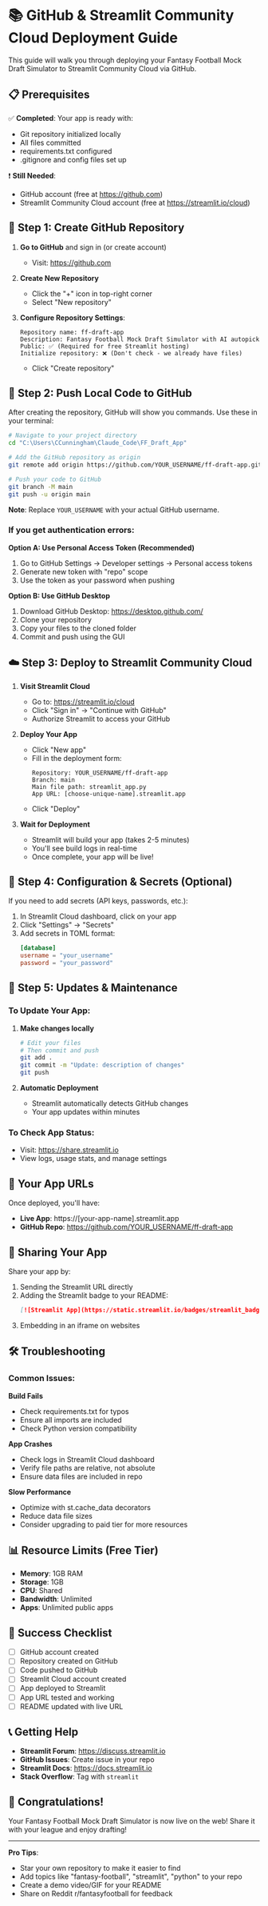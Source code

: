 # 📚 GitHub & Streamlit Community Cloud Deployment Guide

This guide will walk you through deploying your Fantasy Football Mock Draft Simulator to Streamlit Community Cloud via GitHub.

## 📋 Prerequisites

✅ **Completed**: Your app is ready with:
- Git repository initialized locally
- All files committed
- requirements.txt configured
- .gitignore and config files set up

❗ **Still Needed**:
- GitHub account (free at https://github.com)
- Streamlit Community Cloud account (free at https://streamlit.io/cloud)

## 🚀 Step 1: Create GitHub Repository

1. **Go to GitHub** and sign in (or create account)
   - Visit: https://github.com

2. **Create New Repository**
   - Click the "+" icon in top-right corner
   - Select "New repository"
   
3. **Configure Repository Settings**:
   ```
   Repository name: ff-draft-app
   Description: Fantasy Football Mock Draft Simulator with AI autopick
   Public: ✅ (Required for free Streamlit hosting)
   Initialize repository: ❌ (Don't check - we already have files)
   ```
   - Click "Create repository"

## 🔗 Step 2: Push Local Code to GitHub

After creating the repository, GitHub will show you commands. Use these in your terminal:

```bash
# Navigate to your project directory
cd "C:\Users\CCunningham\Claude_Code\FF_Draft_App"

# Add the GitHub repository as origin
git remote add origin https://github.com/YOUR_USERNAME/ff-draft-app.git

# Push your code to GitHub
git branch -M main
git push -u origin main
```

**Note**: Replace `YOUR_USERNAME` with your actual GitHub username.

### If you get authentication errors:

**Option A: Use Personal Access Token (Recommended)**
1. Go to GitHub Settings → Developer settings → Personal access tokens
2. Generate new token with "repo" scope
3. Use the token as your password when pushing

**Option B: Use GitHub Desktop**
1. Download GitHub Desktop: https://desktop.github.com/
2. Clone your repository
3. Copy your files to the cloned folder
4. Commit and push using the GUI

## ☁️ Step 3: Deploy to Streamlit Community Cloud

1. **Visit Streamlit Cloud**
   - Go to: https://streamlit.io/cloud
   - Click "Sign in" → "Continue with GitHub"
   - Authorize Streamlit to access your GitHub

2. **Deploy Your App**
   - Click "New app"
   - Fill in the deployment form:
     ```
     Repository: YOUR_USERNAME/ff-draft-app
     Branch: main
     Main file path: streamlit_app.py
     App URL: [choose-unique-name].streamlit.app
     ```
   - Click "Deploy"

3. **Wait for Deployment**
   - Streamlit will build your app (takes 2-5 minutes)
   - You'll see build logs in real-time
   - Once complete, your app will be live!

## 🔧 Step 4: Configuration & Secrets (Optional)

If you need to add secrets (API keys, passwords, etc.):

1. In Streamlit Cloud dashboard, click on your app
2. Click "Settings" → "Secrets"
3. Add secrets in TOML format:
   ```toml
   [database]
   username = "your_username"
   password = "your_password"
   ```

## 🔄 Step 5: Updates & Maintenance

### To Update Your App:

1. **Make changes locally**
   ```bash
   # Edit your files
   # Then commit and push
   git add .
   git commit -m "Update: description of changes"
   git push
   ```

2. **Automatic Deployment**
   - Streamlit automatically detects GitHub changes
   - Your app updates within minutes

### To Check App Status:
- Visit: https://share.streamlit.io
- View logs, usage stats, and manage settings

## 🎯 Your App URLs

Once deployed, you'll have:
- **Live App**: https://[your-app-name].streamlit.app
- **GitHub Repo**: https://github.com/YOUR_USERNAME/ff-draft-app

## 📱 Sharing Your App

Share your app by:
1. Sending the Streamlit URL directly
2. Adding the Streamlit badge to your README:
   ```markdown
   [![Streamlit App](https://static.streamlit.io/badges/streamlit_badge_black_white.svg)](https://your-app-name.streamlit.app)
   ```
3. Embedding in an iframe on websites

## 🛠️ Troubleshooting

### Common Issues:

**Build Fails**
- Check requirements.txt for typos
- Ensure all imports are included
- Check Python version compatibility

**App Crashes**
- Check logs in Streamlit Cloud dashboard
- Verify file paths are relative, not absolute
- Ensure data files are included in repo

**Slow Performance**
- Optimize with st.cache_data decorators
- Reduce data file sizes
- Consider upgrading to paid tier for more resources

## 📊 Resource Limits (Free Tier)

- **Memory**: 1GB RAM
- **Storage**: 1GB
- **CPU**: Shared
- **Bandwidth**: Unlimited
- **Apps**: Unlimited public apps

## 🎉 Success Checklist

- [ ] GitHub account created
- [ ] Repository created on GitHub
- [ ] Code pushed to GitHub
- [ ] Streamlit Cloud account created
- [ ] App deployed to Streamlit
- [ ] App URL tested and working
- [ ] README updated with live URL

## 📞 Getting Help

- **Streamlit Forum**: https://discuss.streamlit.io
- **GitHub Issues**: Create issue in your repo
- **Streamlit Docs**: https://docs.streamlit.io
- **Stack Overflow**: Tag with `streamlit`

## 🎈 Congratulations!

Your Fantasy Football Mock Draft Simulator is now live on the web! Share it with your league and enjoy drafting!

---

**Pro Tips**:
- Star your own repository to make it easier to find
- Add topics like "fantasy-football", "streamlit", "python" to your repo
- Create a demo video/GIF for your README
- Share on Reddit r/fantasyfootball for feedback